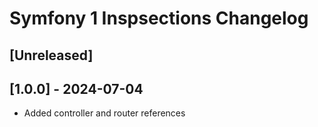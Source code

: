 <!-- Keep a Changelog guide -> https://keepachangelog.com -->

# Symfony 1 Inspsections Changelog

## [Unreleased]

## [1.0.0] - 2024-07-04

- Added controller and router references
